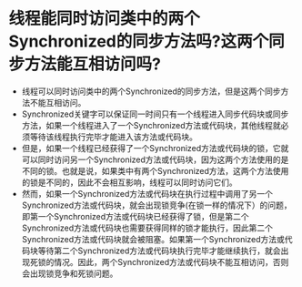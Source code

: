 # 线程能同时访问类中的两个Synchronized的同步方法吗?这两个同步方法能互相访问吗?



- 线程可以同时访问类中的两个Synchronized的同步方法，但是这两个同步方法不能互相访问。
- Synchronized关键字可以保证同一时间只有一个线程进入同步代码块或同步方法，如果一个线程进入了一个Synchronized方法或代码块，其他线程就必须等待该线程执行完毕才能进入该方法或代码块。
- 但是，如果一个线程已经获得了一个Synchronized方法或代码块的锁，它就可以同时访问另一个Synchronized方法或代码块，因为这两个方法使用的是不同的锁。也就是说，如果类中有两个Synchronized方法，这两个方法使用的锁是不同的，因此不会相互影响，线程可以同时访问它们。
- 然而，如果一个Synchronized方法或代码块在执行过程中调用了另一个Synchronized方法或代码块，就会出现锁竞争(在锁一样的情况下）的问题，即第一个Synchronized方法或代码块已经获得了锁，但是第二个Synchronized方法或代码块也需要获得同样的锁才能执行，因此第二个Synchronized方法或代码块就会被阻塞。如果第一个Synchronized方法或代码块等待第二个Synchronized方法或代码块执行完毕才能继续执行，就会出现死锁的情况。因此，两个Synchronized方法或代码块不能互相访问，否则会出现锁竞争和死锁问题。